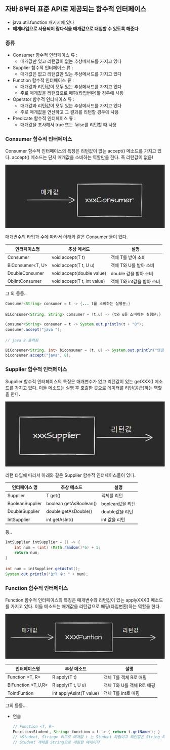 ## 자바 8부터 표준 API로 제공되는 함수적 인터페이스

- java.util.function 패키지에 있다
- **매개타입으로 사용되어 람다식을 매개값으로 대입할 수 있도록 해준다**

### 종류

- Consumer 함수적 인터페이스 류 :
  - 매개값만 있고 리턴값이 없는 추상메서드를 가지고 있다
- Supplier 함수적 인터페이스 류 :
  - 매개값은 없고 리턴값만 있는 추상메서드를 가지고 있다
- Function 함수적 인터페이스 류 :
  - 매개값과 리턴값이 모두 있는 추상메서드를 가지고 있다
  - 주로 매개값을 리턴값으로 매핑(타입변환)할 경우에 사용
- Operator 함수적 인터페이스 류 :
  - 매개값과 리턴값이 모두 있는 추상메서드를 가지고 있다
  - 주로 매개값을 연산하고 그 결과를 리턴할 경우에 사용
- Predicate 함수적 인터페이스 류 :
  - 매개값을 조사해서 true 또는 false를 리턴할 때 사용

### Consumer 함수적 인터페이스

Consumer 함수적 인터페이스의 특징은 리턴값이 없는 accept() 메소드를 가지고 있다. accept() 메소드는 단지 매개값을 소비하는 역할만을 한다. 즉 리턴값이 없음!

![image-20220125173131667](https://raw.githubusercontent.com/yeonnex/image-server/main/img/image-20220125173131667.png)

매개변수의 타입과 수에 따라서 아래와 같은 Consumer 들이 있다.

| 인터페이스명     | 추상 메서드                 | 설명                       |
| ---------------- | --------------------------- | -------------------------- |
| Consumer<T>      | void accept(T t)            | 객체 T를 받아 소비         |
| BiConsumer<T, U> | void accept(T t, U u)       | 객체 T와 U를 받아 소비     |
| DoubleConsumer   | void accept(double value)   | double 값을 받아 소비      |
| ObjIntConsumer   | void accept(T t, int value) | 객체 T와 int값을 받아 소비 |

그 외 등등..

```java
Consumer<String> consumer = t -> {... t를 소비하는 실행문;}

BiConsumer<String, String> comsumer = (t,u) -> {t와 u를 소비하는 실행문;}
```

```java
Consumer<String> consumer = t -> System.out.println(t + "8");
consumer.accept("java ");

// java 8 출력됨
```

```java
BiConsumer<String, int> biconsumer = (t, u) -> System.out.println("안녕!" + t + u);
biconsumer.accept("java", 8);
```

### Supplier 함수적 인터페이스

Supplier 함수적 인터페이스의 특징은 매개변수가 없고 리턴값이 있는 getXXX() 메소드를 가지고 있다. 이들 메소드는 실행 후 호출한 곳으로 데이터를 리턴(공급)하는 역할을 한다.

![image-20220125175614190](https://raw.githubusercontent.com/yeonnex/image-server/main/img/image-20220125175614190.png)

리턴 타입에 따라서 아래와 같은 Supplier 함수적 인터페이스들이 있다.

| 인터페이스 명   | 추상 메소드            | 설명             |
| --------------- | ---------------------- | ---------------- |
| Supplier<T>     | T get()                | 객체를 리턴      |
| BooleanSupplier | boolean getAsBoolean() | boolean값을 리턴 |
| DoubleSupplier  | double getAsDouble()   | double값을 리턴  |
| IntSupplier     | int getAsInt()         | int 값을 리턴    |

등..

```java
IntSupplier intSupplier = () -> {
    int num = (int) (Math.random()*6) + 1;
    return num;
}

int num = intSupplier.getAsInt();
System.out.println("눈의 수: " + num);
```

### Function 함수적 인터페이스

Function 함수적 인터페이스의 특징은 매개변수와 리턴값이 있는 applyXXX() 메소드를 가지고 있다. 이들 메소드는 매개값을 리턴값으로 매핑(타입변환)하는 역할을 한다.

![image-20220125180740007](https://raw.githubusercontent.com/yeonnex/image-server/main/img/image-20220125180740007.png)

| 인터페이스명       | 추상 메소드             | 설명                       |
| ------------------ | ----------------------- | -------------------------- |
| Function <T, R>    | R apply(T t)            | 객체 T를 객체 R로 매핑     |
| BiFunction <T,U,R> | R apply(T t, U u)       | 객체 T와 U를 객체 R로 매핑 |
| ToIntFuntion<T>    | int applyAsInt(T value) | 객체 T를 int로 매핑        |

그외 등등...

- 연습

  ```java
  // Function <T, R>
  Funciton<Student, String> function = t -> { return t.getName(); }
  // <Student, String> 이므로 매개값 t 는 Student 타입이고 리턴값은 String 타입이다.
  // Student 객체를 String으로 매핑한 예제이다
  ```

